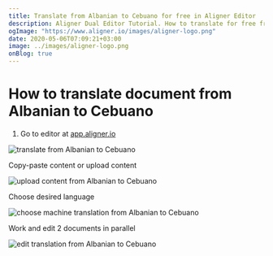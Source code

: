 ```yaml
---
title: Translate from Albanian to Cebuano for free in Aligner Editor
description: Aligner Dual Editor Tutorial. How to translate for free from Albanian to Cebuano. Aligner is multilingual document management platform. 
ogImage: "https://www.aligner.io/images/aligner-logo.png"
date: 2020-05-06T07:09:21+03:00
image: ../images/aligner-logo.png
onBlog: true
---
```


# How to translate document from Albanian to Cebuano

1. Go to editor at [app.aligner.io](https://app.aligner.io "Aligner App web page")

![translate from Albanian to Cebuano](../aligner-blank-editor.png "translate from Albanian to Cebuano")

Copy-paste content or upload content

![upload content from Albanian to Cebuano](../aligner-uploaded-document.png "upload content from Albanian to Cebuano")

Choose desired language

![choose machine translation from Albanian to Cebuano](../aligner-language-dropdown.png "choose machine translation from Albanian to Cebuano")

Work and edit 2 documents in parallel

![edit translation from Albanian to Cebuano](../aligner-double-sitded-editor.png "edit translation from Albanian to Cebuano")

